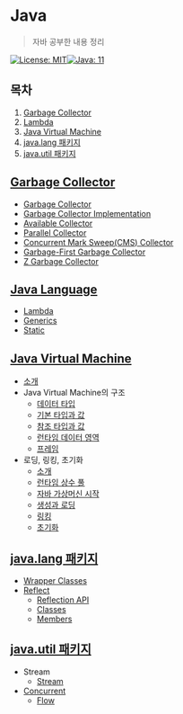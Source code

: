 # Java

> 자바 공부한 내용 정리

[![License: MIT](https://img.shields.io/badge/License-MIT-yellow.svg)](https://opensource.org/licenses/MIT)[![Java: 11](https://img.shields.io/badge/Java-11-brightgreen)](https://docs.oracle.com/en/java/javase/11/books.html)

## 목차

1. [Garbage Collector](#garbage-collector)
3. [Lambda](#lambda)
4. [Java Virtual Machine](#java-virtual-machine)
5. [java.lang 패키지](#java.lang-패키지)
5. [java.util 패키지](#java.util-패키지)

## [Garbage Collector](./GarbageCollector)

- [Garbage Collector](./GarbageCollector/1_GarbageCollector.md)
- [Garbage Collector Implementation](./GarbageCollector/2_GarbageCollectorImplementation.md)
- [Available Collector](./GarbageCollector/3_AvailableCollectors)
- [Parallel Collector](./GarbageCollector/4_ParallelCollector.md)
- [Concurrent Mark Sweep(CMS) Collector](./GarbageCollector/5_ConcurrentMarkSweepCollector.md)
- [Garbage-First Garbage Collector](./GarbageCollector/6_GarbageFirstGarbageCollector.md)
- [Z Garbage Collector](./GarbageCollector/7_ZGarbageCollector.md)

## [Java Language](./JavaLanguage)

- [Lambda](./JavaLanguage/01_Lambda.md)
-  [Generics](./JavaLanguage/02_Generics.md)
-  [Static](./JavaLanguage/03_Static.md)

## [Java Virtual Machine](./JavaVirtualMachine)

- [소개](./JavaVirtualMachine/01_Intruduction.md)
- Java Virtual Machine의 구조
  - [데이터 타입](./JavaVirtualMachine/02_StructureOfJVM/01_DataType.md)
  - [기본 타입과 값](./JavaVirtualMachine/02_StructureOfJVM/02_PrimitiveTypesAndValues.md)
  - [참조 타입과 값](./JavaVirtualMachine/02_StructureOfJVM/03_ReferenceTypesAndValues.md)
  - [런타임 데이터 영역](./JavaVirtualMachine/02_StructureOfJVM/04_Run-TimeDataAreas.md)
  - [프레임](./JavaVirtualMachine/02_StructureOfJVM/05_Frams.md)
- 로딩, 링킹, 초기화
  - [소개](./JavaVirtualMachine/05_LoadingLinkingAndInitializing/01_Overview.md)
  - [런타임 상수 풀](./JavaVirtualMachine/05_LoadingLinkingAndInitializing/02_TheRun-TimeConstantPool.md)
  - [자바 가상머신 시작](./JavaVirtualMachine/05_LoadingLinkingAndInitializing/03_JavaVirtualMachineStartup.md)
  - [생성과 로딩](./JavaVirtualMachine/05_LoadingLinkingAndInitializing/04_CreationAndLoading.md)
  - [링킹](./JavaVirtualMachine/05_LoadingLinkingAndInitializing/05_Linking.md)
  - [초기화](./JavaVirtualMachine/05_LoadingLinkingAndInitializing/06_Initialization.md)

## [java.lang 패키지](./lang)

- [Wrapper Classes](./lang/01_WrapperClasses.md)
- [Reflect](./lang/02_Reflect)
  - [Reflection API](./lang/02_Reflect/01_Overview.md)
  - [Classes](./lang/02_Reflect/02_Classes.md)
  - [Members](./lang/02_Reflect/03_Members.md)

## [java.util 패키지](./util)

- Stream
  - [Stream](./util/Stream/01_Stream.md)
- [Concurrent](./util/Concurrent)
  - [Flow](./util/Concurrent/01_Flow.md)